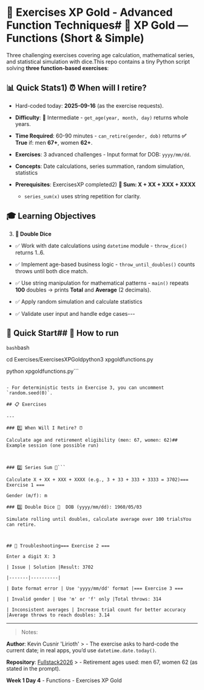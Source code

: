 # 🥇 Exercises XP Gold - Advanced Function Techniques# 🥈 XP Gold — Functions (Short & Simple)



Three challenging exercises covering age calculation, mathematical series, and statistical simulation with dice.This repo contains a tiny Python script solving **three function-based exercises**:



## 📊 Quick Stats1) **⏰ When will I retire?**  

   - Hard-coded today: **2025-09-16** (as the exercise requests).  

- **Difficulty**: 🥈 Intermediate     - `get_age(year, month, day)` returns whole years.  

- **Time Required**: 60-90 minutes     - `can_retire(gender, dob)` returns **✅ True** if: men **67+**, women **62+**.  

- **Exercises**: 3 advanced challenges     - Input format for DOB: `yyyy/mm/dd`.

- **Concepts**: Date calculations, series summation, random simulation, statistics  

- **Prerequisites**: ExercisesXP completed2) **🧮 Sum: X + XX + XXX + XXXX**  

   - `series_sum(x)` uses string repetition for clarity.

## 🎓 Learning Objectives

3) **🎲 Double Dice**  

- ✅ Work with date calculations using `datetime` module   - `throw_dice()` returns 1..6.  

- ✅ Implement age-based business logic   - `throw_until_doubles()` counts throws until both dice match.  

- ✅ Use string manipulation for mathematical patterns   - `main()` repeats **100** doubles → prints **Total** and **Average** (2 decimals).

- ✅ Apply random simulation and calculate statistics

- ✅ Validate user input and handle edge cases---



## 🚀 Quick Start## 🚀 How to run



```bash```bash

cd Exercises/ExercisesXPGoldpython3 xpgoldfunctions.py

python xpgoldfunctions.py```

```

- For deterministic tests in Exercise 3, you can uncomment `random.seed(0)`.

## 📋 Exercises

---

### 1️⃣ When Will I Retire? ⏰

Calculate age and retirement eligibility (men: 67, women: 62)## Example session (one possible run)



### 2️⃣ Series Sum 🧮```

Calculate X + XX + XXX + XXXX (e.g., 3 + 33 + 333 + 3333 = 3702)=== Exercise 1 ===

Gender (m/f): m

### 3️⃣ Double Dice 🎲  DOB (yyyy/mm/dd): 1960/05/03

Simulate rolling until doubles, calculate average over 100 trialsYou can retire.



## 🔧 Troubleshooting=== Exercise 2 ===

Enter a digit X: 3

| Issue | Solution |Result: 3702

|-------|----------|

| Date format error | Use 'yyyy/mm/dd' format |=== Exercise 3 ===

| Invalid gender | Use 'm' or 'f' only |Total throws: 314

| Inconsistent averages | Increase trial count for better accuracy |Average throws to reach doubles: 3.14

```

---

> Notes:

**Author**: Kevin Cusnir 'Lirioth'  > - The exercise asks to hard-code the current date; in real apps, you’d use `datetime.date.today()`.

**Repository**: [Fullstack2026](https://github.com/Lirioth/Fullstack2026)  > - Retirement ages used: men 67, women 62 (as stated in the prompt).

**Week 1 Day 4** - Functions - Exercises XP Gold
